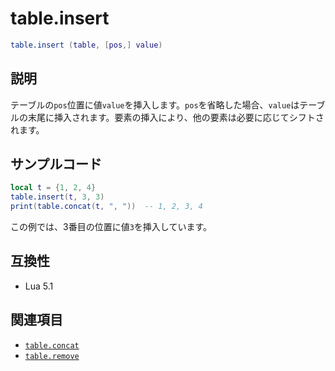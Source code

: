# table.insert

```lua
table.insert (table, [pos,] value)
```

## 説明

テーブルの`pos`位置に値`value`を挿入します。`pos`を省略した場合、`value`はテーブルの末尾に挿入されます。要素の挿入により、他の要素は必要に応じてシフトされます。

## サンプルコード

```lua
local t = {1, 2, 4}
table.insert(t, 3, 3)
print(table.concat(t, ", "))  -- 1, 2, 3, 4
```

この例では、3番目の位置に値`3`を挿入しています。

## 互換性

- Lua 5.1

## 関連項目

- [`table.concat`](concat.md)
- [`table.remove`](remove.md)